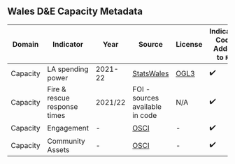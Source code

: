 ## Wales D&E Capacity Metadata

| Domain | Indicator | Year | Source | License | Indicator Code Added to `R/` | Data Added to `data/` |
| --- | --- | --- | --- | --- | --- | --- |
| Capacity | LA spending power | 2021-22 | [StatsWales](https://statswales.gov.wales/Catalogue/Local-Government/Finance/Revenue/Budgets/budgetedrevenueexpenditure-by-authority-service) | [OGL3](https://www.nationalarchives.gov.uk/doc/open-government-licence/version/3/) | :heavy_check_mark: | :heavy_check_mark: |
| Capacity | Fire & rescue response times | 2021/22 | FOI - sources available in code | N/A | :heavy_check_mark: | :heavy_check_mark: |
| Capacity | Engagement | - | [OSCI](https://ocsi.uk/2019/10/21/community-needs-index-measuring-social-and-cultural-factors/) | - | :heavy_check_mark: | :heavy_check_mark: |
| Capacity | Community Assets | - | [OSCI](https://ocsi.uk/2019/10/21/community-needs-index-measuring-social-and-cultural-factors/) | - | :heavy_check_mark: | :heavy_check_mark: |